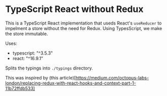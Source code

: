 # TypeScript React without Redux

This is a TypeScript React implementation that useds React's `useReducer` to impelment a store without the need for Redux. Using TypesScript, we make the store immutable.

Uses:

- typescript: "^3.5.3"
- react: "^16.9.1"

Splits the typings into `./typings` directory.

This was inspired by (this article)[https://medium.com/octopus-labs-london/replacing-redux-with-react-hooks-and-context-part-1-11b72ffdb533] 